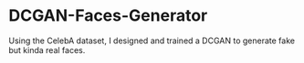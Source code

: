 # DCGAN-Faces-Generator
Using the CelebA dataset, I designed and trained a DCGAN to generate fake but kinda real faces.
